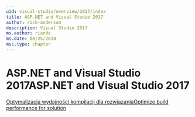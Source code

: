 ```yaml
---
uid: visual-studio/overview/2017/index
title: ASP.NET and Visual Studio 2017
author: rick-anderson
description: Visual Studio 2017
ms.author: riande
ms.date: 08/25/2018
msc.type: chapter
---
```

<a name="aspnet-and-visual-studio-2017"></a><span data-ttu-id="69b4f-103">ASP.NET and Visual Studio 2017</span><span class="sxs-lookup"><span data-stu-id="69b4f-103">ASP.NET and Visual Studio 2017</span></span>
====================

[<span data-ttu-id="69b4f-104">Optymalizacja wydajności kompilacji dla rozwiązania</span><span class="sxs-lookup"><span data-stu-id="69b4f-104">Optimize build performance for solution</span></span>](xref:visual-studio/overview/2017/optimize-build-perf)